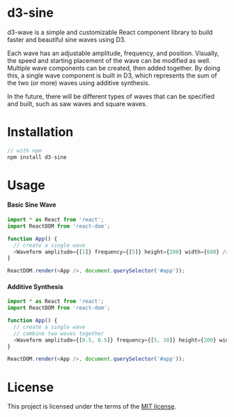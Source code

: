# d3-sine

d3-wave is a simple and customizable React component library to build faster and beautiful sine waves using D3.

Each wave has an adjustable amplitude, frequency, and position. Visually, the speed and starting placement of the wave can be modified as well. Multiple wave components can be created, then added together. By doing this, a single wave component is built in D3, which represents the sum of the two (or more) waves using additive synthesis.

In the future, there will be different types of waves that can be specified and built, such as saw waves and square waves.

# Installation

```js
// with npm
npm install d3-sine
```

# Usage

#### Basic Sine Wave

```js
import * as React from 'react';
import ReactDOM from 'react-dom';

function App() {
  // create a single wave
  <Waveform amplitude={[1]} frequency={[5]} height={200} width={600} />
}

ReactDOM.render(<App />, document.querySelector('#app'));
```

#### Additive Synthesis

```js
import * as React from 'react';
import ReactDOM from 'react-dom';

function App() {
  // create a single wave
  // combine two waves together
  <Waveform amplitude={[0.5, 0.5]} frequency={[5, 10]} height={200} width={600} />
}

ReactDOM.render(<App />, document.querySelector('#app'));
```

# License
This project is licensed under the terms of the [MIT license](https://github.com/dkharazi/d3-wave/blob/master/LICENSE).
